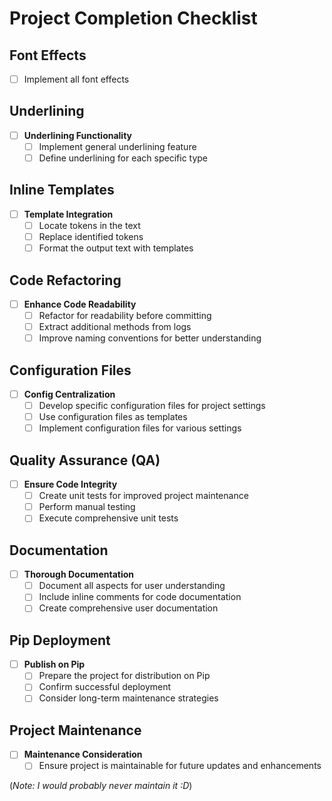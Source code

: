 # Project Completion Checklist

## Font Effects
- [ ] Implement all font effects

## Underlining
- [ ] **Underlining Functionality**
    - [ ] Implement general underlining feature
    - [ ] Define underlining for each specific type

## Inline Templates
- [ ] **Template Integration**
    - [ ] Locate tokens in the text
    - [ ] Replace identified tokens
    - [ ] Format the output text with templates

## Code Refactoring
- [ ] **Enhance Code Readability**
    - [ ] Refactor for readability before committing
    - [ ] Extract additional methods from logs
    - [ ] Improve naming conventions for better understanding

## Configuration Files
- [ ] **Config Centralization**
    - [ ] Develop specific configuration files for project settings
    - [ ] Use configuration files as templates
    - [ ] Implement configuration files for various settings

## Quality Assurance (QA)
- [ ] **Ensure Code Integrity**
    - [ ] Create unit tests for improved project maintenance
    - [ ] Perform manual testing
    - [ ] Execute comprehensive unit tests

## Documentation
- [ ] **Thorough Documentation**
    - [ ] Document all aspects for user understanding
    - [ ] Include inline comments for code documentation
    - [ ] Create comprehensive user documentation

## Pip Deployment
- [ ] **Publish on Pip**
    - [ ] Prepare the project for distribution on Pip
    - [ ] Confirm successful deployment
    - [ ] Consider long-term maintenance strategies

## Project Maintenance
- [ ] **Maintenance Consideration**
    - [ ] Ensure project is maintainable for future updates and enhancements

(*Note: I would probably never maintain it :D*)